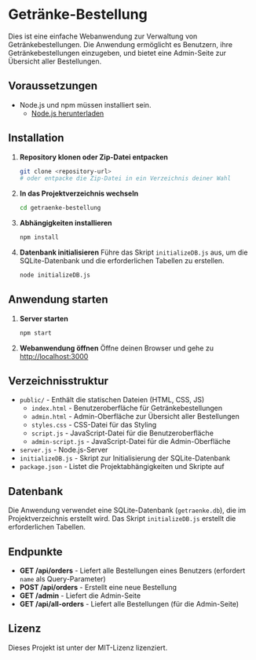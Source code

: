 
# Getränke-Bestellung

Dies ist eine einfache Webanwendung zur Verwaltung von Getränkebestellungen. Die Anwendung ermöglicht es Benutzern, ihre Getränkebestellungen einzugeben, und bietet eine Admin-Seite zur Übersicht aller Bestellungen.

## Voraussetzungen

- Node.js und npm müssen installiert sein.
  - [Node.js herunterladen](https://nodejs.org/)

## Installation

1. **Repository klonen oder Zip-Datei entpacken**
   ```bash
   git clone <repository-url>
   # oder entpacke die Zip-Datei in ein Verzeichnis deiner Wahl
   ```

2. **In das Projektverzeichnis wechseln**
   ```bash
   cd getraenke-bestellung
   ```

3. **Abhängigkeiten installieren**
   ```bash
   npm install
   ```

4. **Datenbank initialisieren**
   Führe das Skript `initializeDB.js` aus, um die SQLite-Datenbank und die erforderlichen Tabellen zu erstellen.
   ```bash
   node initializeDB.js
   ```

## Anwendung starten

1. **Server starten**
   ```bash
   npm start
   ```

2. **Webanwendung öffnen**
   Öffne deinen Browser und gehe zu [http://localhost:3000](http://localhost:3000)

## Verzeichnisstruktur

- `public/` - Enthält die statischen Dateien (HTML, CSS, JS)
  - `index.html` - Benutzeroberfläche für Getränkebestellungen
  - `admin.html` - Admin-Oberfläche zur Übersicht aller Bestellungen
  - `styles.css` - CSS-Datei für das Styling
  - `script.js` - JavaScript-Datei für die Benutzeroberfläche
  - `admin-script.js` - JavaScript-Datei für die Admin-Oberfläche
- `server.js` - Node.js-Server
- `initializeDB.js` - Skript zur Initialisierung der SQLite-Datenbank
- `package.json` - Listet die Projektabhängigkeiten und Skripte auf

## Datenbank

Die Anwendung verwendet eine SQLite-Datenbank (`getraenke.db`), die im Projektverzeichnis erstellt wird. Das Skript `initializeDB.js` erstellt die erforderlichen Tabellen.

## Endpunkte

- **GET /api/orders** - Liefert alle Bestellungen eines Benutzers (erfordert `name` als Query-Parameter)
- **POST /api/orders** - Erstellt eine neue Bestellung
- **GET /admin** - Liefert die Admin-Seite
- **GET /api/all-orders** - Liefert alle Bestellungen (für die Admin-Seite)

## Lizenz

Dieses Projekt ist unter der MIT-Lizenz lizenziert.
